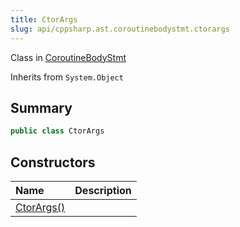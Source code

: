 ```yaml
---
title: CtorArgs
slug: api/cppsharp.ast.coroutinebodystmt.ctorargs
---
```

Class in [CoroutineBodyStmt](/api/cppsharp/ast/coroutinebodystmt)

Inherits from `System.Object`

## Summary



```csharp
public class CtorArgs
```

## Constructors

|Name|Description|
|:---|:---|
|[CtorArgs\(\)](/api/cppsharp/ast/coroutinebodystmt/ctorargs//ctor)||

